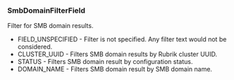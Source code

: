 ### SmbDomainFilterField
Filter for SMB domain results.

- FIELD_UNSPECIFIED - Filter is not specified. Any filter text would not be considered.
- CLUSTER_UUID - Filters SMB domain results by Rubrik cluster UUID.
- STATUS - Filters SMB domain result by configuration status.
- DOMAIN_NAME - Filters SMB domain result by SMB domain name.
